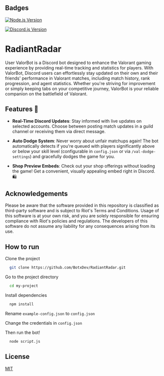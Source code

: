 
## Badges

[![Node.js Version](https://img.shields.io/badge/Node.js-21.7.1-brightgreen)](https://nodejs.org/en/)

[![Discord.js Version](https://img.shields.io/badge/discord.js-14.14.1-blue)](https://discord.js.org/)



# RadiantRadar

User
ValorBot is a Discord bot designed to enhance the Valorant gaming experience by providing real-time tracking and statistics for players. With ValorBot, Discord users can effortlessly stay updated on their own and their friends' performance in Valorant matches, including match history, rank progression, and agent statistics. Whether you're striving for improvement or simply keeping tabs on your competitive journey, ValorBot is your reliable companion on the battlefield of Valorant.

## Features 🚀

- **Real-Time Discord Updates**: Stay informed with live updates on selected accounts. Choose between posting match updates in a guild channel or receiving them via direct message.

- **Auto Dodge System**: Never worry about unfair matchups again! The bot automatically detects if you're queued with players significantly above or below your skill level (configurable in `config.json` or via `/val-dodge-settings`) and gracefully dodges the game for you.

- **Shop Preview Embeds**: Check out your shop offerings without loading the game! Get a convenient, visually appealing embed right in Discord. 🛍️

## Acknowledgements
Please be aware that the software provided in this repository is classified as third-party software and is subject to Riot's Terms and Conditions. Usage of this software is at your own risk, and you are solely responsible for ensuring compliance with Riot's policies and regulations. The developers of this software do not assume any liability for any consequences arising from its use.

## How to run

Clone the project

```bash
  git clone https://github.com/BotxDev/RadiantRadar.git
```

Go to the project directory

```bash
  cd my-project
```

Install dependencies

```bash
  npm install
```

Rename `example-config.json` to `config.json`

Change the credentials in `config.json`

Then run the bot!

```bash
  node script.js
```


## License

[MIT](https://choosealicense.com/licenses/mit/)


